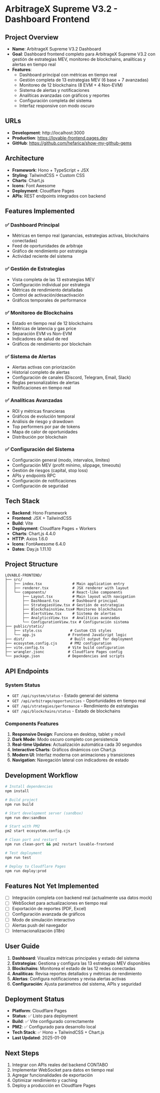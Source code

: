 # ArbitrageX Supreme V3.2 - Dashboard Frontend

## Project Overview
- **Name**: ArbitrageX Supreme V3.2 Dashboard
- **Goal**: Dashboard frontend completo para ArbitrageX Supreme V3.2 con gestión de estrategias MEV, monitoreo de blockchains, analíticas y alertas en tiempo real
- **Features**: 
  - Dashboard principal con métricas en tiempo real
  - Gestión completa de 13 estrategias MEV (6 base + 7 avanzadas)
  - Monitoreo de 12 blockchains (8 EVM + 4 Non-EVM)
  - Sistema de alertas y notificaciones
  - Analíticas avanzadas con gráficos y reportes
  - Configuración completa del sistema
  - Interfaz responsive con modo oscuro

## URLs
- **Development**: http://localhost:3000
- **Production**: https://lovable-frontend.pages.dev
- **GitHub**: https://github.com/hefarica/show-my-github-gems

## Architecture
- **Framework**: Hono + TypeScript + JSX
- **Styling**: TailwindCSS + Custom CSS
- **Charts**: Chart.js
- **Icons**: Font Awesome
- **Deployment**: Cloudflare Pages
- **APIs**: REST endpoints integrados con backend

## Features Implemented
### ✅ Dashboard Principal
- Métricas en tiempo real (ganancias, estrategias activas, blockchains conectadas)
- Feed de oportunidades de arbitraje
- Gráfico de rendimiento por estrategia
- Actividad reciente del sistema

### ✅ Gestión de Estrategias
- Vista completa de las 13 estrategias MEV
- Configuración individual por estrategia
- Métricas de rendimiento detalladas
- Control de activación/desactivación
- Gráficos temporales de performance

### ✅ Monitoreo de Blockchains
- Estado en tiempo real de 12 blockchains
- Métricas de latencia y gas price
- Separación EVM vs Non-EVM
- Indicadores de salud de red
- Gráficos de rendimiento por blockchain

### ✅ Sistema de Alertas
- Alertas activas con priorización
- Historial completo de alertas
- Configuración de canales (Discord, Telegram, Email, Slack)
- Reglas personalizables de alertas
- Notificaciones en tiempo real

### ✅ Analíticas Avanzadas
- ROI y métricas financieras
- Gráficos de evolución temporal
- Análisis de riesgo y drawdown
- Top performers por par de tokens
- Mapa de calor de oportunidades
- Distribución por blockchain

### ✅ Configuración del Sistema
- Configuración general (modo, intervalos, límites)
- Configuración MEV (profit mínimo, slippage, timeouts)
- Gestión de riesgos (capital, stop loss)
- APIs y endpoints RPC
- Configuración de notificaciones
- Configuración de seguridad

## Tech Stack
- **Backend**: Hono Framework
- **Frontend**: JSX + TailwindCSS
- **Build**: Vite
- **Deployment**: Cloudflare Pages + Workers
- **Charts**: Chart.js 4.4.0
- **HTTP**: Axios 1.6.0
- **Icons**: FontAwesome 6.4.0
- **Dates**: Day.js 1.11.10

## Project Structure
```
LOVABLE-FRONTEND/
├── src/
│   ├── index.tsx              # Main application entry
│   ├── renderer.tsx           # JSX renderer with layout
│   └── components/            # React-like components
│       ├── Layout.tsx         # Main layout with navigation
│       ├── Dashboard.tsx      # Dashboard principal
│       ├── StrategiesView.tsx # Gestión de estrategias
│       ├── BlockchainsView.tsx# Monitoreo blockchains
│       ├── AlertsView.tsx     # Sistema de alertas
│       ├── AnalyticsView.tsx  # Analíticas avanzadas
│       └── ConfigurationView.tsx # Configuración sistema
├── public/static/
│   ├── style.css             # Custom CSS styles
│   └── app.js               # Frontend JavaScript logic
├── dist/                     # Built output for deployment
├── ecosystem.config.cjs      # PM2 configuration
├── vite.config.ts           # Vite build configuration
├── wrangler.jsonc           # Cloudflare Pages config
└── package.json             # Dependencies and scripts
```

## API Endpoints
### System Status
- `GET /api/system/status` - Estado general del sistema
- `GET /api/arbitrage/opportunities` - Oportunidades en tiempo real
- `GET /api/strategies/performance` - Rendimiento de estrategias
- `GET /api/blockchains/status` - Estado de blockchains

### Components Features
1. **Responsive Design**: Funciona en desktop, tablet y móvil
2. **Dark Mode**: Modo oscuro completo con persistencia
3. **Real-time Updates**: Actualización automática cada 30 segundos
4. **Interactive Charts**: Gráficos dinámicos con Chart.js
5. **Modern UI**: Interfaz moderna con animaciones y transiciones
6. **Navigation**: Navegación lateral con indicadores de estado

## Development Workflow
```bash
# Install dependencies
npm install

# Build project
npm run build

# Start development server (sandbox)
npm run dev:sandbox

# Start with PM2
pm2 start ecosystem.config.cjs

# Clean port and restart
npm run clean-port && pm2 restart lovable-frontend

# Test deployment
npm run test

# Deploy to Cloudflare Pages
npm run deploy:prod
```

## Features Not Yet Implemented
- [ ] Integración completa con backend real (actualmente usa datos mock)
- [ ] WebSocket para actualizaciones en tiempo real
- [ ] Exportación de reportes (PDF, Excel)
- [ ] Configuración avanzada de gráficos
- [ ] Modo de simulación interactivo
- [ ] Alertas push del navegador
- [ ] Internacionalización (i18n)

## User Guide
1. **Dashboard**: Visualiza métricas principales y estado del sistema
2. **Estrategias**: Gestiona y configura las 13 estrategias MEV disponibles
3. **Blockchains**: Monitorea el estado de las 12 redes conectadas
4. **Analíticas**: Revisa reportes detallados y métricas de rendimiento
5. **Alertas**: Configura notificaciones y revisa alertas activas
6. **Configuración**: Ajusta parámetros del sistema, APIs y seguridad

## Deployment Status
- **Platform**: Cloudflare Pages
- **Status**: ✅ Listo para deployment
- **Build**: ✅ Vite configurado correctamente
- **PM2**: ✅ Configurado para desarrollo local
- **Tech Stack**: ✅ Hono + TailwindCSS + Chart.js
- **Last Updated**: 2025-01-09

## Next Steps
1. Integrar con APIs reales del backend CONTABO
2. Implementar WebSocket para datos en tiempo real
3. Agregar funcionalidades de exportación
4. Optimizar rendimiento y caching
5. Deploy a producción en Cloudflare Pages